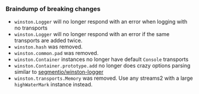 
### Braindump of breaking changes

- `winston.Logger` will no longer respond with an error when logging with no transports
- `winston.Logger` will no longer respond with an error if the same transports are added twice.
- `winston.hash` was removed.
- `winston.common.pad` was removed.
- `winston.Container` instances no longer have default `Console` transports
- `winston.Container.prototype.add` no longer does crazy options parsing similar to [segmentio/winston-logger](https://github.com/segmentio/winston-logger/blob/master/lib/index.js#L20-L43)
- `winston.transports.Memory` was removed. Use any streams2 with a large `highWaterMark` instance instead.
